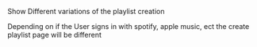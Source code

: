 Show Different variations of the playlist creation

Depending on if the User signs in with spotify, apple music, ect the create playlist page will be different
